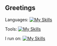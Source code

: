 ## Greetings

Languages:
[![My Skills](https://skillicons.dev/icons?i=py,js,html,css)](https://skillicons.dev)

Tools:
[![My Skills](https://skillicons.dev/icons?i=github,visualstudio,pycharm,flask)](https://skillicons.dev)

I run on: [![My Skills](https://skillicons.dev/icons?i=windows)](https://skillicons.dev)

<!--
**JotunnheimExile/JotunnheimExile** is a ✨ _special_ ✨ repository because its `README.md` (this file) appears on your GitHub profile.

Here are some ideas to get you started:

- 🔭 I’m currently working on ...
- 🌱 I’m currently learning ...
- 👯 I’m looking to collaborate on ...
- 🤔 I’m looking for help with ...
- 💬 Ask me about ...
- 📫 How to reach me: ...
- 😄 Pronouns: ...
- ⚡ Fun fact: ...
-->
